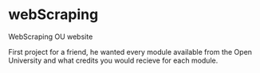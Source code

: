 # webScraping
WebScraping OU website


First project for a friend, he wanted every module available from the Open University 
and what credits you would recieve for each module.